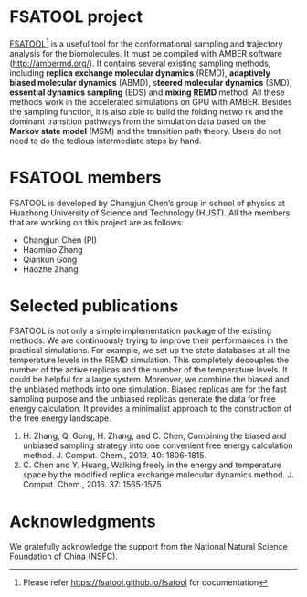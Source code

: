 # FSATOOL project

[FSATOOL](https://fsatool.github.io/fsatool)[^1] is a useful tool for the conformational sampling and trajectory analysis for the biomolecules. It must be compiled with AMBER software (<http://ambermd.org/>). It contains several existing sampling methods, including **replica exchange molecular dynamics** (REMD), **adaptively biased molecular dynamics** (ABMD), s**teered molecular dynamics** (SMD), **essential dynamics sampling** (EDS) and **mixing REMD** method. All these methods work in the accelerated simulations on GPU with AMBER.
Besides the sampling function, it is also able to build the folding netwo   rk and the dominant transition pathways from the simulation data based on the **Markov state model** (MSM) and the transition path theory. Users do not need to do the tedious intermediate steps by hand.

# FSATOOL members

FSATOOL is developed by Changjun Chen’s group in school of physics at Huazhong University of Science and Technology (HUST). All the members that are working on this project are as follows:

- Changjun Chen (PI)
- Haomiao Zhang
- Qiankun Gong
- Haozhe Zhang

# Selected publications

FSATOOL is not only a simple implementation package of the existing methods. We are continuously trying to improve their performances in the practical simulations. For example, we set up the state databases at all the temperature levels in the REMD simulation. This completely decouples the number of the active replicas and the number of the temperature levels. It could be helpful for a large system.
Moreover, we combine the biased and the unbiased methods into one simulation. Biased replicas are for the fast sampling purpose and the unbiased replicas generate the data for free energy calculation. It provides a minimalist approach to the construction of the free energy landscape.

1. H. Zhang, Q. Gong, H. Zhang, and C. Chen, Combining the biased and unbiased sampling strategy into one convenient free energy calculation method. J. Comput. Chem., 2019. 40: 1806-1815.
2. C. Chen and Y. Huang, Walking freely in the energy and temperature space by the modified replica exchange molecular dynamics method. J. Comput. Chem., 2016. 37: 1565-1575

# Acknowledgments 

We gratefully acknowledge the support from the National Natural Science Foundation of China (NSFC). 


[^1]: Please refer <https://fsatool.github.io/fsatool> for documentation